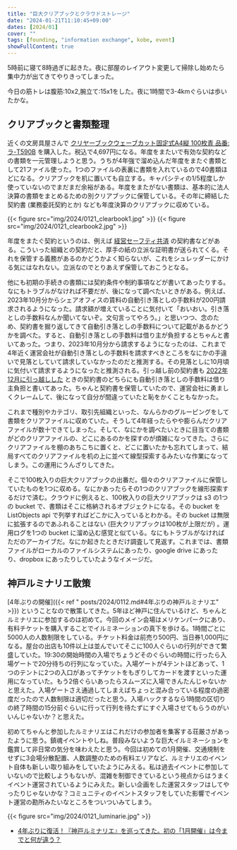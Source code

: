 ```yaml
---
title: "巨大クリアブックとクラウドストレージ"
date: "2024-01-21T11:10:45+09:00"
dates: [2024/01]
cover: ""
tags: [founding, "information exchange", kobe, event]
showFullContent: true
---
```


5時前に寝て8時過ぎに起きた。夜に部屋のレイアウト変更して掃除し始めたら集中力が出てきてやりきってしまった。

今日の筋トレは腹筋:10x2,腕立て:15x1をした。夜に1時間で3-4kmぐらいは歩いたかな。

## クリアブックと書類整理

近くの文房具屋さんで [クリヤーブックウェーブカット固定式A4縦 100枚青 品番:ラ-T590B](https://www.kokuyo-st.co.jp/search/1_detail.php?sid=100113380) を購入した。税込で4,697円になる。年度をまたいで有効な契約などの書類を一元管理しようと思う。うちが4年強で溜め込んだ年度をまたぐ書類として21ファイル使った。1つのファイルの表裏に書類を入れているので40書類ほどになる。クリアブックを机に置いても自立する。キャパシティの1/5程度しか使っていないのでまだまだ余裕がある。年度をまたがない書類は、基本的に法人決算の書類をまとめるための別クリアブックに保管している。その年に締結した契約書 (業務委託契約とか) なども年度決算のクリアブックに収めている。

{{< figure src="img/2024/0121_clearbook1.jpg" >}}
{{< figure src="img/2024/0121_clearbook2.jpg" >}}

年度をまたぐ契約というのは、例えば [経営セーフティ共済](https://www.smrj.go.jp/kyosai/tkyosai/) の契約書などがある。こういった組織との契約だと、厚手の紙の立派な証明書が送られてくる。それを保管する義務があるのかどうかよく知らないが、これをシュレッダーにかける気にはなれない。立派なのでとりあえず保管しておこうとなる。

他にも初期の手続きの書類には契約条件や制約事項などが書いてあったりする。なにもトラブルがなければ不要だが、後になって調べたいときがある。例えば、2023年10月分からシェアオフィスの賃料の自動引き落としの手数料が200円請求されるようになった。請求額が増えていることに気付いて「おいおい。引き落としの手数料なんか聞いてないぞ。文句言ってやろう。」と思いつつ、念のため、契約書を掘り返してきて自動引き落としの手数料について記載があるかどうかを調べた。すると、自動引き落としの手数料は借り主が負担するとちゃんと書いてあった。つまり、2023年10月分から請求するようになったのは、これまで4年近く運営会社が自動引き落としの手数料を請求すべきところをなにかの手違いで見落としていて請求していなかったのだと推測する。その見落としに10月頃に気付いて請求するようになったと推測される。引っ越し前の契約書も [2022年12月に引っ越しした](https://kazamori.jp/news/2022/12/06/first-office-relocation/) ときの契約書のどちらにも自動引き落としの手数料は借り主負担と書いてあった。ちゃんと契約書を保管していたので、運営会社に勇ましくクレームして、後になって自分が間違っていたと恥をかくこともなかった。

これまで種別やカテゴリ、取引先組織といった、なんらかのグルーピングをして書類をクリアファイルに収めていた。そうして4年経ったらやや膨らんだクリアファイルが数十できてしまった。そして、なにかを調べたいときに目当ての書類がどのクリアファイルの、どこにあるのかを探すのが煩雑になってきた。さらにクリアファイルを棚のあちこちに置くと、どこに置いたかも忘れてしまって、結局すべてのクリアファイルを机の上に並べて線型探索するみたいな作業になってしまう。この運用にうんざりしてきた。

そこで100枚入りの巨大クリアブックの出番だ。個々のクリアファイルに保管していたものを1つに収める。なにかあったらその1つのクリアブックを線形探索するだけで済む。クラウドに例えると、100枚入りの巨大クリアブックは s3 の1つの bucket で、書類はそこに格納されるオブジェクトになる。その bucket を ListObjects api で列挙すればどこかに入っているとわかる。その bucket は無限に拡張するのであふれることはない (巨大クリアブックは100枚が上限だが) 。運用ログを1つの bucket に溜め込む感覚と似ている。なにもトラブルがなければただのアーカイブだ。なにか起きたときだけ調査して見返す。これまでは、書類ファイルがローカルのファイルシステムにあったり、google drive にあったり、dropbox にあったりしていたようなイメージだ。

## 神戸ルミナリエ散策

[4年ぶりの開催]({{< ref " posts/2024/0112.md#4年ぶりの神戸ルミナリエ" >}}) ということなので散策してきた。5年ほど神戸に住んでいるけど、ちゃんとルミナリエに参加するのは初めて。今回のメイン会場はメリケンパークにあり、有料チケットを購入することでイルミネーションの真下を歩ける。1時間ごとに5000人の人数制限をしている。チケット料金は前売り500円、当日券1,000円になる。屋台の出店も10件以上は並んでいてそこに100人ぐらいの行列ができて繁盛していた。19:30の開始時間の入場でちょうどそのぐらいの時間に行ったら入場ゲートで20分待ちの行列になっていた。入場ゲートが4テントほどあって、1つのテントに2つの入口があってチケットをもぎりしてカードを渡すといった運用になっていた。もう2倍ぐらいあったらスムーズに入場できんたんじゃないかと思えた。入場ゲートさえ通過してしまえばちょっと混み合っている程度の過密度だったので人数制限は適切だったと思う。入場ハックするなら1時間の区切りの終了時間の15分前ぐらいに行って行列を待たずにすぐ入場させてもらうのがいいんじゃないか？と思えた。

初めてちゃんと参加したルミナリエはこれだけの参加者を集客する荘厳さがあったように思う。鎮魂イベントやしね。普段みないような巨大イルミネーションを鑑賞して非日常の気分を味わえたと思う。今回は初めての1月開催、交通規制をせずに3会場分散配置、人数調整のための有料エリアなど、ルミナリエのイベント自体も新しい取り組みをしていたようにみえる。私は過去イベントに参加していないので比較しようもないが、混雑を制御できているという視点からはうまくイベント運営されているようにみえた。新しい企画をした運営スタッフはしてやったりじゃないかな？コミュニティのイベントスタッフをしていた影響でイベント運営の勘所みたいなところをついついみてしまう。

{{< figure src="img/2024/0121_luminarie.jpg" >}}

* [4年ぶりに復活！『神戸ルミナリエ』を巡ってきた。初の「1月開催」は今までと何が違う？](https://kobe-journal.com/archives/5272825356.html)
